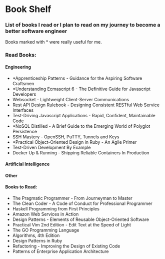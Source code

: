 # Book Shelf

### List of books I read or I plan to read on my journey to become a better software engineer

Books marked with * were really useful for me.

### Read Books:

#### Engineering

- *Apprenticeship Patterns - Guidance for the Aspiring Software Craftsmen
- *Understanding Ecmascript 6 - The Definitive Guide for Javascript Developers
-  Websocket - Lightweight Client-Server Communications
-  Rest API Design Rulebook - Designing Consistent RESTful Web Service
    Interfaces
-  Test-Driving Javascript Applications - Rapid, Confident, Maintainable Code
- *NoSQL Distilled - A Brief Guide to the Emerging World of Polyglot Persistence
-  SSH Mastery - OpenSSH, PuTTY, Tunnels and Keys
- *Practical Object-Oriented Design in Ruby - An Agile Primer
- Test-Driven Development By Example
- Docker Up & Running - Shipping Reliable Containers In Production

#### Artificial Intelligence

#### Other


#### Books to Read:

- The Pragmatic Programmer - From Journeyman to Master
- The Clean Coder - A Code of Conduct for Professional Programmer
- Haskell Programming from First Principles
- Amazon Web Services in Action
- Design Patterns - Elements of Reusable Object-Oriented Software
- Practical Vim 2nd Edition - Edit Text at the Speed of Light
- The GO Programming Language
- Algorithms, 4th Edition
- Design Patterns in Ruby
- Refactoring - Improving the Design of Existing Code
- Patterns of Enterprise Application Architecture
